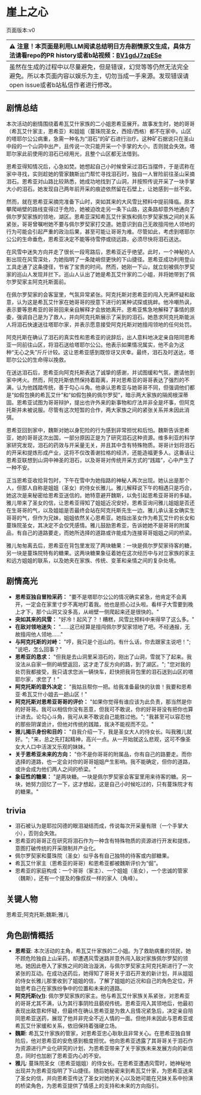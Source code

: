 # 崖上之心
页面版本:v0
 

| :warning: 注意！本页面是利用LLM阅读总结明日方舟剧情原文生成，具体方法请看repo的PR history或者b站视频：[BV1gdJ7zqESe](https://www.bilibili.com/video/BV1gdJ7zqESe/)         |
|:----------------------------|
| 虽然在生成的过程中以尽量避免，但是错误，幻觉等等仍然无法完全避免。所以本页面内容以娱乐为主，切勿当成一手来源。发现错误请open issue或者b站私信作者进行修改。|



## 剧情总结
本次活动的剧情围绕着希瓦艾什家族的二小姐恩希亚展开。故事发生时，她的哥哥（希瓦艾什家主，恩希亚）和姐姐（蔓珠院圣女，西娅/西格）都不在家中。山区的塔耶尔公公病重，急需一种名为“泪石”的矿石进行治疗。这种矿石据说只在圣山中段的一个山洞中出产，且传说一次只能开采一个手掌的大小，否则就会失效。塔耶尔家此前使用的泪石已经用光，且整个山区都无法借到。

恩希亚得知情况后，心急如焚。她想起自己小时候曾采过泪石当摆件，于是谎称在家中寻找，实则趁她的管家魏斯出门帮忙寻找泪石时，独自一人冒险前往圣山采摘泪石。恩希亚对山路比较熟悉，她成功地找到了山洞，并按照传说开采了一块手掌大小的泪石。她发现自己两年前开采的痕迹依然留在石壁上，让她感到一丝不安。

然而，就在恩希亚采摘完准备下山时，突如其来的大风雪比预料中提前降临。原本攀爬峭壁的路线变得过于危险，她被迫改走另一条下山路，这条路却意外地通向了佩尔罗契家族的领地，湖区。恩希亚深知希瓦艾什家族和佩尔罗契家族之间的关系紧张，哥哥曾嘱咐她不要与佩尔罗契家打交道。她意识到自己无故擅闯他人领地的行为可能会引起严重的政治后果，甚至可能让哥哥为难。尽管如此，考虑到塔耶尔公公的生命垂危，恩希亚决定不能等待雪停或绕远路，必须尽快将泪石送达。

在风雪中迷失方向并走了很长一段弯路后，恩希亚近乎绝望。此时，一个神秘的人影出现在风雪深处，为她指明了一条陡峭但更快的下山捷径。恩希亚成功利用登山工具走通了这条捷径，节省了宝贵的时间。然而，她刚一下山，就立刻被佩尔罗契家的巡山人发现并拦下。巡山人认出了她是希瓦艾什家的二小姐，并将她带到了佩尔罗契家主阿克托斯面前。

在佩尔罗契家的会客室里，气氛异常紧张。阿克托斯对恩希亚的闯入充满怀疑和敌意，认为这是希瓦艾什家在她哥哥的授意下进行的某种试探或挑衅。他冷嘲热讽，表示要等恩希亚的哥哥回来亲自解释才会放她离开。恩希亚焦急地解释了事情的原委，强调自己是为了救人，并向阿克托斯展示了采到的泪石。她恳求阿克托斯能派人将泪石快速送往塔耶尔家，并表示愿意接受阿克托斯对她擅闯领地的任何处罚。

阿克托斯在确认了泪石的真实性和恩希亚的说辞后，出人意料地决定亲自陪同恩希亚一同前往山区，将泪石送给塔耶尔公公。他表示如果情况属实，他不会为这种“无心之失”斤斤计较。这让恩希亚感到既惊讶又庆幸。最终，泪石及时送达，塔耶尔公公的生命得以挽救。

在送达泪石后，恩希亚向阿克托斯表达了诚挚的感谢，并试图缓和气氛，邀请他到家中烤火。然而，阿克托斯依然保持着距离，并对恩希亚的哥哥表达了强烈的不满，认为他践踏传统，善于勾心斗角。他承认恩希亚与她哥哥不同，但强调他们都是“如假包换的希瓦艾什”和“如假包换的佩尔罗契”，暗示两大家族的隔阂根深蒂固。恩希亚试图为哥哥辩护，提出也许外来的新事物和疗法并非全是坏事，但阿克托斯并未被说服。尽管有这次短暂的合作，两大家族之间的紧张关系并未因此消弭。

恩希亚回到家中，魏斯对她以身犯险的行为感到非常担忧和后怕。魏斯告诉恩希亚，她的哥哥这次出国，一部分原因正是为了研究泪石这种资源。维多利亚的科学家研究发现，泪石的药效与开采量无关，并且其中含有特殊物质。哥哥计划将泪石的开采和提炼形成产业，这将不仅改善谢拉格的经济，还能造福更多人。这番话让恩希亚联想到山洞中神圣的泪石，以及哥哥对传统开采方式的“践踏”，心中产生了一种不安。

正当恩希亚收拾背包时，下午在雪中为她指路的神秘人再次出现。她认出是那个人，但那人自称是姐姐（圣女）的侍女长雅儿。雅儿解释说下午的相遇只是巧合，她这次是来秘密给恩希亚送信的。她特意避开魏斯，以免引起恩希亚哥哥的多疑。雅儿带来了圣女的信，让恩希亚得知了姐姐近况安好。恩希亚询问雅儿姐姐是否还在生哥哥的气，以及姐姐是否最终会站在阿克托斯先生一边。雅儿承认圣女确实生哥哥的气，但作为兄妹，姐姐依然关心恩希亚。她指出圣女作为希瓦艾什的长女和蔓珠院圣女，其决定不会仅凭感情。雅儿鼓励恩希亚，告诉她她不是哥哥的附属品，有自己的道路要走，而她所选择的道路或许能成为连接哥哥姐姐之间的桥梁。

雅儿匆匆离去后，恩希亚在背包里发现了两块糖果：一块是佩尔罗契家待客的糖，另一块是蔓珠院特有的糖果。这两块糖果象征着她在这次经历中与对立家族的家主和远方姐姐的联系，以及她夹在家族、传统、变革和亲情之间的复杂处境。
## 剧情高光
*   **恩希亚独自冒险采药：** "要不是塔耶尔公公的情况确实紧急，他肯定不会离开，一定会在家里寸步不离地盯着我。他也是担心过头啦。看样子大雪要到晚上才下，那个山洞又没多高，从峭壁一侧爬起来还是很快的。"
*   **突如其来的风雪：** "好冷！起风了？！糟糕，风雪比预料中来得早了这么多。"
*   **在敌对领地迷失：** "......这已经算是擅闯佩尔罗契家领地了吧。不经通报，无故擅闯他人领地......"
*   **与阿克托斯的对峙：** "哼，我只是个巡山的。有什么话，你去跟家主说吧！"; "说吧，怎么回事？"
*   **恩希亚的恳求：** "但我是去山洞里采泪石的，刚出了山洞，雪就下了起来。我没法从自家一侧的峭壁返回，这才走了反方向的路，到了湖区。"; "您对我的处罚我都接受，我只请求您派一辆快车，赶快把我背包里的泪石送到山区的塔耶尔家，求您了！"
*   **阿克托斯的意外决定：** "我姑且帮你一把。给我准备最快的驮兽！我要和恩希亚·希瓦艾什小姐去一趟山区！"
*   **阿克托斯对恩希亚哥哥的评价：** "如果你觉得有谁应该为此负责，那当然是你的好哥哥。我可以相信你没有恶意，但我可不敢说，你的好哥哥没有把你也算计进去。论勾心斗角，我可从来不敢说自己能胜过他。"; "我甚至可以容忍他的那些阴谋诡计，但他对传统的践踏，我决不能视而不见。"
*   **雅儿揭示身份和目的：** "自我介绍一下，我是圣女大人的侍女长。叫我雅儿就好。"; "来，总之先打起精神，高兴一点。从一开始就这么悲观，这可不像圣女大人口中活泼又乐观的妹妹。"
*   **关于恩希亚未来的方向：** "你不是你哥哥的附属品，你有自己的路要走。而你选择的道路，也一定会对你的哥哥姐姐产生影响。我不能确定，但你的道路，或许会成为他们两人之间的桥梁。"
*   **象征性的糖果：** "是两块糖。一块是佩尔罗契家会客室里用来待客的糖。另一块，她努力回忆了一下，这才想起，这是自己小时候吃过的，只有蔓珠院才有的糖果。"
## trivia
*   泪石被认为是耶拉冈德的眼泪凝结而成，传说每次开采量有限（一个手掌大小），否则会失效。
*   恩希亚的哥哥正在研究将泪石作为一种含有特殊物质的资源进行开发和提炼，意图打破传统的开采限制并产业化。
*   佩尔罗契家和蔓珠院（圣女）似乎各有自己独特的待客或内部糖果。
*   希瓦艾什家主（恩希亚的哥哥）和恩希亚都被魏斯评价为“倔”。
*   恩希亚的家庭构成：一个哥哥（家主）、一个姐姐（圣女），一个忠诚的管家（魏斯），还有一个提及的像叔叔一样的家人（角峰）。
## 关键人物
恩希亚;阿克托斯;魏斯;雅儿
## 角色剧情概括
-   **恩希亚**: 本次活动的主角，希瓦艾什家族的二小姐。为了救助病重的领民，她不顾危险独自上山采药，却遭遇风雪迷路并意外闯入敌对家族佩尔罗契的领地。她因此卷入了家族之间的政治漩涡，与佩尔罗契家主阿克托斯进行了一次紧张的互动。在成功送药后，她得知了哥哥关于泪石开发的新计划，并从姐姐的侍女长雅儿那里收到了姐姐的信，了解了姐姐的近况和自己的角色定位，开始思考自己在家族纷争中的位置和未来的道路。
-   **阿克托斯([v1](../chars/extended_char_a_ke_tuo_si.md))**: 佩尔罗契家族的家主。他与希瓦艾什家族关系紧张，对恩希亚的哥哥尤其不满，认为其行事阴险且藐视传统。恩希亚闯入其领地后，他最初表现出敌意和怀疑，但最终在确认恩希亚是为救人且情况紧急后，决定亲自陪同恩希亚送药，展现了他并非完全不近人情的一面。但他并未因此与恩希亚或希瓦艾什家缓和关系，依旧保持着强硬立场。
-   **魏斯**: 希瓦艾什家族的管家，对恩希亚忠心耿耿且非常关心。在恩希亚独自冒险后，他对恩希亚的安危感到极度担忧。他向恩希亚透露了其哥哥关于泪石作为资源进行产业化研究的计划，为恩希亚带来了关于家族未来发展方向的新信息，同时也加剧了恩希亚内心的不安。
-   **雅儿**: 蔓珠院圣女（恩希亚姐姐）的侍女长。在恩希亚遭遇风雪时，她神秘地出现并为恩希亚指明了下山捷径。随后她秘密来到希瓦艾什家，为恩希亚送来了圣女的信，并向恩希亚传达了圣女对她的关心以及她可能在兄妹关系中扮演的桥梁角色，为恩希亚提供了情感上的支持和未来的方向指引。